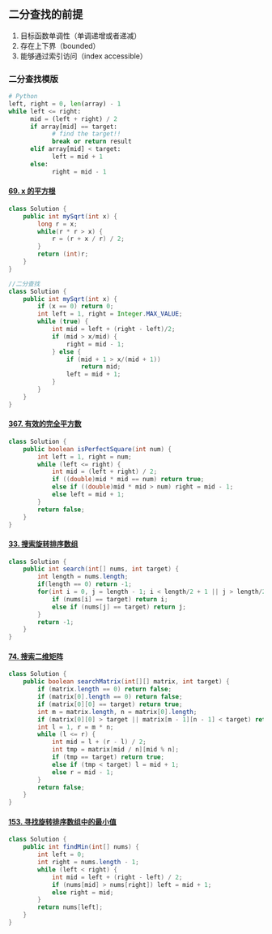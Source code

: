 ## 二分查找的前提

1. 目标函数单调性（单调递增或者递减）
2. 存在上下界（bounded）
3. 能够通过索引访问（index accessible）

### 二分查找模版

```python
# Python
left, right = 0, len(array) - 1 
while left <= right: 
	  mid = (left + right) / 2 
	  if array[mid] == target: 
		    # find the target!! 
		    break or return result 
	  elif array[mid] < target: 
		    left = mid + 1 
	  else: 
		    right = mid - 1
```



#### [69. x 的平方根](https://leetcode-cn.com/problems/sqrtx/)

```java
class Solution {
    public int mySqrt(int x) {
        long r = x;
        while(r * r > x) {
            r = (r + x / r) / 2;
        }
        return (int)r;
    }
}
```

```java
//二分查找
class Solution {
    public int mySqrt(int x) {
        if (x == 0) return 0;
        int left = 1, right = Integer.MAX_VALUE;
        while (true) {
            int mid = left + (right - left)/2;
            if (mid > x/mid) {
                right = mid - 1;
            } else {
                if (mid + 1 > x/(mid + 1))
                    return mid;
                left = mid + 1;
            }
        }
    }
}
```

#### [367. 有效的完全平方数](https://leetcode-cn.com/problems/valid-perfect-square/)

```java
class Solution {
    public boolean isPerfectSquare(int num) {
        int left = 1, right = num;
        while (left <= right) {
            int mid = (left + right) / 2;
            if ((double)mid * mid == num) return true;
            else if ((double)mid * mid > num) right = mid - 1;
            else left = mid + 1;
        }
        return false;
    }
}
```

#### [33. 搜索旋转排序数组](https://leetcode-cn.com/problems/search-in-rotated-sorted-array/)

```java
class Solution {
    public int search(int[] nums, int target) {
        int length = nums.length;
        if(length == 0) return -1;
        for(int i = 0, j = length - 1; i < length/2 + 1 || j > length/2; ++i, --j) {
            if (nums[i] == target) return i;
            else if (nums[j] == target) return j;
        }
        return -1;
    }
}
```

#### [74. 搜索二维矩阵](https://leetcode-cn.com/problems/search-a-2d-matrix/)

```java
class Solution {
    public boolean searchMatrix(int[][] matrix, int target) {
        if (matrix.length == 0) return false;
        if (matrix[0].length == 0) return false;
        if (matrix[0][0] == target) return true;
        int m = matrix.length, n = matrix[0].length;
        if (matrix[0][0] > target || matrix[m - 1][n - 1] < target) return false;
        int l = 1, r = m * n;
        while (l <= r) {
            int mid = l + (r - l) / 2;
            int tmp = matrix[mid / n][mid % n];
            if (tmp == target) return true;
            else if (tmp < target) l = mid + 1;
            else r = mid - 1; 
        }  
        return false;
    }
}
```

#### [153. 寻找旋转排序数组中的最小值](https://leetcode-cn.com/problems/find-minimum-in-rotated-sorted-array/)

```java
class Solution {
    public int findMin(int[] nums) {
        int left = 0;
        int right = nums.length - 1;
        while (left < right) {
            int mid = left + (right - left) / 2;
            if (nums[mid] > nums[right]) left = mid + 1;
            else right = mid;
        }
        return nums[left];
    }
}
```

